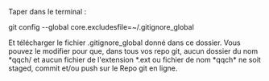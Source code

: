 Taper dans le terminal :

git config --global core.excludesfile=~/.gitignore_global

Et télécharger le fichier .gitignore_global donné dans ce dossier. 
Vous pouvez le modifier pour que, dans tous vos repo git, aucun dossier du nom *qqch/ 
et aucun fichier de l'extension *.ext ou fichier de nom *qqch\* ne soit staged, commit et/ou
push sur le Repo git en ligne. 
